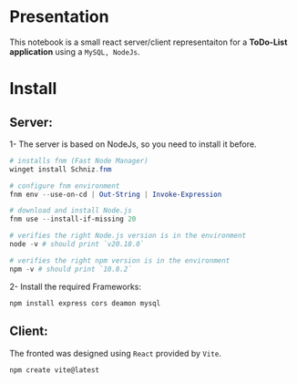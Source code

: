 # Presentation
This notebook is a small react server/client representaiton for a **ToDo-List application** using a `MySQL, NodeJs`.

# Install
## Server:
1- The server is based on NodeJs, so you need to install it before.
```PowerShell
# installs fnm (Fast Node Manager)
winget install Schniz.fnm

# configure fnm environment
fnm env --use-on-cd | Out-String | Invoke-Expression

# download and install Node.js
fnm use --install-if-missing 20

# verifies the right Node.js version is in the environment
node -v # should print `v20.18.0`

# verifies the right npm version is in the environment
npm -v # should print `10.8.2`
```
2- Install the required Frameworks:
```
npm install express cors deamon mysql
```
## Client:
The fronted was designed using `React` provided by `Vite`.
```
npm create vite@latest
```

